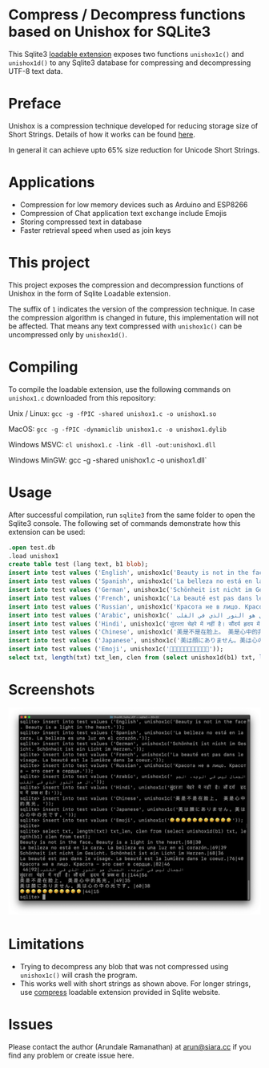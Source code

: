 # Compress / Decompress functions based on Unishox for SQLite3

This Sqlite3 [loadable extension](https://www.sqlite.org/loadext.html) exposes two functions `unishox1c()` and `unishox1d()` to any Sqlite3 database for compressing and decompressing UTF-8 text data.

# Preface

Unishox is a compression technique developed for reducing storage size of Short Strings.  Details of how it works can be found [here](https://github.com/siara-cc/Unishox).

In general it can achieve upto 65% size reduction for Unicode Short Strings.

# Applications

- Compression for low memory devices such as Arduino and ESP8266
- Compression of Chat application text exchange include Emojis
- Storing compressed text in database
- Faster retrieval speed when used as join keys

# This project

This project exposes the compression and decompression functions of Unishox in the form of Sqlite Loadable extension.

The suffix of `1` indicates the version of the compression technique.  In case the compression algorithm is changed in future, this implementation will not be affected.  That means any text compressed with `unishox1c()` can be uncompressed only by `unishox1d()`.

# Compiling

To compile the loadable extension, use the following commands on `unishox1.c` downloaded from this repository:

Unix / Linux: `gcc -g -fPIC -shared unishox1.c -o unishox1.so`

MacOS: `gcc -g -fPIC -dynamiclib unishox1.c -o unishox1.dylib`

Windows MSVC: `cl unishox1.c -link -dll -out:unishox1.dll`

Windows MinGW: gcc -g -shared unishox1.c -o unishox1.dll`

# Usage

After successful compilation, run `sqlite3` from the same folder to open the Sqlite3 console.  The following set of commands demonstrate how this extension can be used:

```sql
.open test.db
.load unishox1
create table test (lang text, b1 blob);
insert into test values ('English', unishox1c('Beauty is not in the face. Beauty is a light in the heart.'));
insert into test values ('Spanish', unishox1c('La belleza no está en la cara. La belleza es una luz en el corazón.'));
insert into test values ('German', unishox1c('Schönheit ist nicht im Gesicht. Schönheit ist ein Licht im Herzen.'));
insert into test values ('French', unishox1c('La beauté est pas dans le visage. La beauté est la lumière dans le coeur.'));
insert into test values ('Russian', unishox1c('Красота не в лицо. Красота - это свет в сердце.'));
insert into test values ('Arabic', unishox1c(' الجمال ليس في الوجه. الجمال هو النور الذي في القلب.'));
insert into test values ('Hindi', unishox1c('सुंदरता चेहरे में नहीं है। सौंदर्य हृदय में प्रकाश है।'));
insert into test values ('Chinese', unishox1c('美是不是在脸上。 美是心中的亮光。'));
insert into test values ('Japanese', unishox1c('美は顔にありません。美は心の中の光です。'));
insert into test values ('Emoji', unishox1c('🤣🤣🤣🤣🤣🤣🤣🤣🤣🤣🤣'));
select txt, length(txt) txt_len, clen from (select unishox1d(b1) txt, length(b1) clen from test);
```

# Screenshots

![](output.png?raw=true)

# Limitations

- Trying to decompress any blob that was not compressed using `unishox1c()` will crash the program.
- This works well with short strings as shown above.  For longer strings, use [compress](https://www.sqlite.org/src/file/ext/misc/compress.c) loadable extension provided in Sqlite website.

# Issues

Please contact the author (Arundale Ramanathan) at arun@siara.cc if you find any problem or create issue here.
